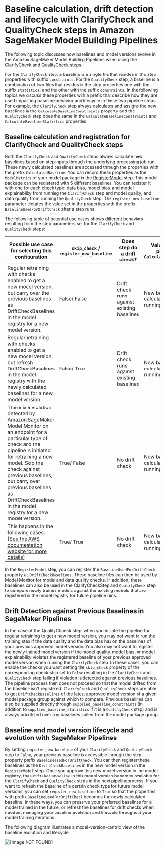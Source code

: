 # Baseline calculation, drift detection and lifecycle with ClarifyCheck and QualityCheck steps in Amazon SageMaker Model Building Pipelines<a name="pipelines-quality-clarify-baseline-lifecycle"></a>

The following topic discusses how baselines and model versions evolve in the Amazon SageMaker Model Building Pipelines when using the [ClarifyCheck](build-and-manage-steps.md#step-type-clarify-check) and [QualityCheck](build-and-manage-steps.md#step-type-quality-check) steps\.

For the `ClarifyCheck` step, a baseline is a single file that resides in the step properties with suffix `constraints`\. For the `QualityCheck` step, a baseline is a combination of two files that resides in the step properties one with the suffix `statistics`, and the other with the suffix `constraints`\. In the following topics we discuss these properties with a prefix that describe how they are used impacting baseline behavior and lifecycle in these two pipeline steps\. For example, the `ClarifyCheck` step always calculates and assigns the new baselines in the `CalculateBaselineConstraints` property and the `QualityCheck` step does the same in the `CalculateBaselineConstraints` and `CalculateBaselineStatistics` properties\.

## Baseline calculation and registration for ClarifyCheck and QualityCheck steps<a name="pipelines-quality-clarify-baseline-calculations"></a>

Both the `ClarifyCheck` and `QualityCheck` steps always calculate new baselines based on step inputs through the underlying processing job run\. These newly calculated baselines are accessed through the properties with the prefix `CalculatedBaseline`\. You can record these properties as the `ModelMetrics` of your model package in the [RegisterModel](build-and-manage-steps.md#step-type-register-model) step\. This model package can be registered with 5 different baselines\. You can register it with one for each check type: data bias, model bias, and model explainability from running the `ClarifyCheck` step and model quality, and data quality from running the `QualityCheck` step\. The `register_new_baseline` parameter dictates the value set in the properties with the prefix `BaselineUsedForDriftCheck` after a step runs\.

The following table of potential use cases shows different behaviors resulting from the step parameters set for the `ClarifyCheck` and `QualityCheck` steps:


| Possible use case for selecting this configuration  | `skip_check` / `register_new_baseline` | Does step do a drift check? | Value of step property `CalculatedBaseline` | Value of step property `BaselineUsedForDriftCheck` | 
| --- | --- | --- | --- | --- | 
| Regular retraining with checks enabled to get a new model version, but carry over the previous baselines as DriftCheckBaselines in the model registry for a new model version\. | False/ False | Drift check runs against existing baselines | New baselines calculated by running the step | Baseline from the latest approved model in Model Registry or the baseline supplied as step parameter | 
| Regular retraining with checks enabled to get a new model version, but refresh DriftCheckBaselines in the model registry with the newly calculated baselines for a new model version\. | False/ True | Drift check runs against existing baselines | New baselines calculated by running the step | Newly calculated baseline by running the step \(value of property CalculatedBaseline\) | 
| There is a violation detected by Amazon SageMaker Model Monitor on an endpoint for a particular type of check and the pipeline is initiated for retraining a new model\. Skip the check against previous baselines, but carry over previous baselines as DriftCheckBaselines in the model registry for a new model version\. | True/ False | No drift check | New baselines calculated by running | Baseline from the latest approved model in the model registry or the baseline supplied as step parameter | 
| This happens in the following cases: [\[See the AWS documentation website for more details\]](http://docs.aws.amazon.com/sagemaker/latest/dg/pipelines-quality-clarify-baseline-lifecycle.html)  | True/ True | No drift check | New baselines calculated by running the step | Newly calculated baseline by running the step \(value of property CalculatedBaseline\) | 

In the `RegisterModel` step, you can register the `BaselineUsedForDriftCheck` property as `DriftCheckBaselines`\. These baseline files can then be used by Model Monitor for model and data quality checks\. In addition, these baselines can also be used in the ClarifyCheckStep and `QualityCheck` step to compare newly trained models against the existing models that are registered in the model registry for future pipeline runs\.

## Drift Detection against Previous Baselines in SageMaker Pipelines<a name="pipelines-quality-clarify-baseline-drift-detection"></a>

In the case of the QualityChaeck step, when you initiate the pipeline for regular retraining to get a new model version, you may not want to run the training step if the data quality and the data bias has [](model-monitor-interpreting-violations.md) on the baselines of your previous approved model version\. You also may not want to register the newly trained model version if the model quality, model bias, or model explainability violates the registered baseline of your previous approved model version when running the `ClarifyCheck` step\. In these cases, you can enable the checks you want setting the `skip_check` property of the corresponding check step set to `False` resulting in the `ClarifyCheck` and `QualityCheck` step failing if violation is detected against previous baselines\. The pipeline process then does not proceed so that the model drifted from the baseline isn't registered\. `ClarifyCheck` and `QualityCheck` steps are able to get `DriftCheckBaselines` of the latest approved model version of a given model package group against which to compare\. Previous baselines can also be supplied directly through `supplied_baseline_constraints` \(in addition to `supplied_baseline_statistics` if it is a `QualityCheck` step\) and is always prioritized over any baselines pulled from the model package group\. 

## Baseline and model version lifecycle and evolution with SageMaker Pipelines<a name="pipelines-quality-clarify-baseline-evolution"></a>

By setting `register_new_baseline` of your `ClarifyCheck` and `QualityCheck` step to `False`, your previous baseline is accessible through the step property prefix `BaselineUsedForDriftCheck`\. You can then register these baselines as the `DriftCheckBaselines` in the new model version in the `RegisterModel` step\. Once you approve this new model version in the model registry, the `DriftCheckBaseline` in this model version becomes available for the `ClarifyCheck` and `QualityCheck` steps in the next pipelineprocess\. If you want to refresh the baseline of a certain check type for future model versions, you can set `register_new_baseline` to `True` so that the properties with prefix `BaselineUsedForDriftCheck` becomes the newly calculated baseline\. In these ways, you can preserve your preferred baselines for a model trained in the future, or refresh the baselines for drift checks when needed, managing your baseline evolution and lifecycle throughout your model training iterations\. 

The following diagram illustrates a model\-version\-centric view of the baseline evolution and lifecycle\.

![\[Image NOT FOUND\]](http://docs.aws.amazon.com/sagemaker/latest/dg/images/pipelines/Baseline-Lifecycle.png)